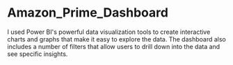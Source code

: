 # Amazon_Prime_Dashboard
I used Power BI's powerful data visualization tools to create interactive charts and graphs that make it easy to explore the data. The dashboard also includes a number of filters that allow users to drill down into the data and see specific insights.
